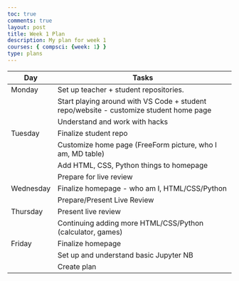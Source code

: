```yaml
---
toc: true
comments: true
layout: post
title: Week 1 Plan
description: My plan for week 1
courses: { compsci: {week: 1} }
type: plans
---
```


| Day | Tasks |
| -------- | -------- |
| Monday | Set up teacher + student repositories.  |
| | Start playing around with VS Code + student repo/website - customize student home page
| | Understand and work with hacks 
|Tuesday | Finalize student repo | 
| | Customize home page (FreeForm picture, who I am, MD table)
| | Add HTML, CSS, Python things to homepage
| | Prepare for live review
 Wednesday | Finalize homepage - who am I, HTML/CSS/Python |
 | | Prepare/Present Live Review
| Thursday | Present live review |
| | Continuing adding more HTML/CSS/Python (calculator, games)
| Friday | Finalize homepage |
| | Set up and understand basic Jupyter NB 
| | Create plan